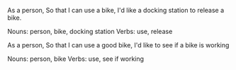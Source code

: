 As a person,
So that I can use a bike,
I'd like a docking station to release a bike.

Nouns: person, bike, docking station
Verbs: use, release



As a person,
So that I can use a good bike,
I'd like to see if a bike is working

Nouns: person, bike
Verbs: use, see if working
